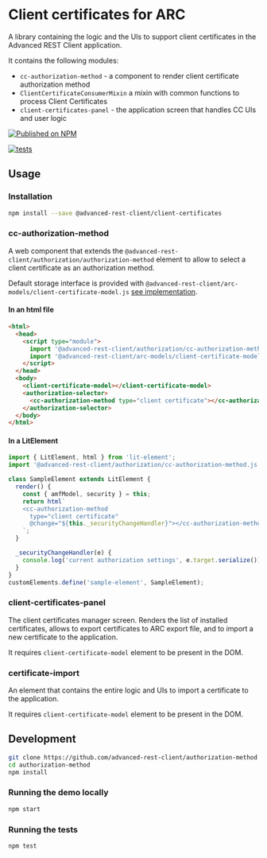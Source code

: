 # Client certificates for ARC

A library containing the logic and the UIs to support client certificates in the Advanced REST Client application.

It contains the following modules:

- `cc-authorization-method` - a component to render client certificate authorization method
- `ClientCertificateConsumerMixin` a mixin with common functions to process Client Certificates
- `client-certificates-panel` - the application screen that handles CC UIs and user logic

[![Published on NPM](https://img.shields.io/npm/v/@advanced-rest-client/client-certificates.svg)](https://www.npmjs.com/package/@advanced-rest-client/client-certificates)

[![tests](https://github.com/advanced-rest-client/client-certificates/actions/workflows/deployment.yml/badge.svg)](https://github.com/advanced-rest-client/client-certificates/actions/workflows/deployment.yml)

## Usage

### Installation

```bash
npm install --save @advanced-rest-client/client-certificates
```

### cc-authorization-method

A web component that extends the `@advanced-rest-client/authorization/authorization-method` element to allow to select a client certificate as an authorization method.

Default storage interface is provided with `@advanced-rest-client/arc-models/client-certificate-model.js` [see implementation](https://github.com/advanced-rest-client/arc-models/blob/stage/src/ClientCertificateModel.js).

#### In an html file

```html
<html>
  <head>
    <script type="module">
      import '@advanced-rest-client/authorization/cc-authorization-method.js';
      import '@advanced-rest-client/arc-models/client-certificate-model.js';
    </script>
  </head>
  <body>
    <client-certificate-model></client-certificate-model>
    <authorization-selector>
      <cc-authorization-method type="client certificate"></cc-authorization-method>
    </authorization-selector>
  </body>
</html>
```

#### In a LitElement

```js
import { LitElement, html } from 'lit-element';
import '@advanced-rest-client/authorization/cc-authorization-method.js';

class SampleElement extends LitElement {
  render() {
    const { amfModel, security } = this;
    return html`
    <cc-authorization-method
      type="client certificate"
      @change="${this._securityChangeHandler}"></cc-authorization-method>
    `;
  }

  _securityChangeHandler(e) {
    console.log('current authorization settings', e.target.serialize());
  }
}
customElements.define('sample-element', SampleElement);
```

### client-certificates-panel

The client certificates manager screen. Renders the list of installed certificates, allows to export certificates to ARC export file, and to import a new certificate to the application.

It requires `client-certificate-model` element to be present in the DOM.

### certificate-import

An element that contains the entire logic and UIs to import a certificate to the application.

It requires `client-certificate-model` element to be present in the DOM.

## Development

```sh
git clone https://github.com/advanced-rest-client/authorization-method
cd authorization-method
npm install
```

### Running the demo locally

```sh
npm start
```

### Running the tests

```sh
npm test
```
